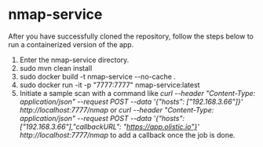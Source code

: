 # nmap-service

After you have successfully cloned the repository, follow the steps below to run a containerized version of the app.

1. Enter the nmap-service directory.
2. sudo mvn clean install 
3. sudo docker build -t nmap-service --no-cache .
4. sudo docker run -it -p "7777:7777" nmap-service:latest
5. Initiate a sample scan with a command like *curl --header "Content-Type: application/json" --request POST --data '{"hosts": ["192.168.3.66"]}' http://localhost:7777/nmap* or *curl --header "Content-Type: application/json" --request POST --data '{"hosts": ["192.168.3.66"],"callbackURL": "https://app.olistic.io"}' http://localhost:7777/nmap* to add a callback once the job is done.